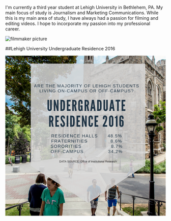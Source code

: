 I'm currently a third year student at Lehigh University in Bethlehem, PA.  My main focus of study is Journalism and Marketing Communications.  While this is my main area of study, I have always had a passion for filming and editing videos.  I hope to incorporate my passion into my professional career.

![filmmaker picture](https://larrygoodell.files.wordpress.com/2013/11/carl-christensen-as-filmaker-1974.jpg)

##Lehigh University Undergraduate Residence 2016 

![residence](https://github.com/ChristopherDAgostino/ChristopherDAgostino.github.io/blob/master/Where%20are%20lehigh%20students%20living-.png?raw=true)
